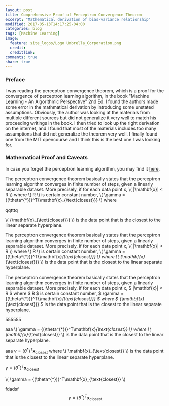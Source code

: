 ```yaml
---
layout: post
title: Comprehensive Proof of Perceptron Convergence Theorem
excerpt: "Mathematical derivation of bias-variance relationship"
modified: 2017-05-13T14:17:25-04:00
categories: blog
tags: [Machine Learning]
image:
  feature: site_logos/Logo Umbrella_Corporation.png
  credit: 
  creditlink: 
comments: true
share: true
---
```


### Preface

I was reading the perceptron convergence theorem, which is a proof for the convergence of perceptron learning algorithm, in the book "Machine Learning - An Algorithmic Perspective" 2nd Ed. I found the authors made some error in the mathmatical derivation by introducing some unstated assumptions. Obviously, the author was looking at the materials from multiple different sources but did not generalize it very well to match his proceeding writings in the book. I then tried to look up the right derivation on the internet, and I found that most of the materials includes too many assumptions that did not generalize the theorem very well. I finally found one from the MIT opencourse and I think this is the best one I was looking for.

### Mathematical Proof and Caveats

In case you forget the perceptron learning algorithm, you may find it [here](/downloads/blog/2017-05-15-Perceptron-Convergence-Theorem/perceptron_learning_algorithm.pdf).

The perceptron convergence theorem basically states that the perceptron learning algorithm converges in finite number of steps, given a linearly separable dataset. More precisely, if for each data point x, \\( \|\mathbf{x}\| < R \\) where \\( R \\) is certain constant number, \\( \gamma = {(\theta^{*})}^T{\mathbf{x}_{\text{closest}}} \\) where 

qqtttq

\\( {\mathbf{x}_{\text{closest}}} \\) is the data point that is the closest to the linear separate hyperplane. 




The perceptron convergence theorem basically states that the perceptron learning algorithm converges in finite number of steps, given a linearly separable dataset. More precisely, if for each data point x, \\( \|\mathbf{x}\| < R \\) where \\( R \\) is certain constant number, \\( \gamma = {(\theta^{*})}^T{\mathbf{x}_{\text{closest}}} \\) where \\( {\mathbf{x}_{\text{closest}}} \\) is the data point that is the closest to the linear separate hyperplane. 


The perceptron convergence theorem basically states that the perceptron learning algorithm converges in finite number of steps, given a linearly separable dataset. More precisely, if for each data point x, $ \|\mathbf{x}\| < R $ where $ R $ is certain constant number, $ \gamma = {(\theta^{*})}^T{\mathbf{x}_{\text{closest}}} $ where $ {\mathbf{x}_{\text{closest}}} $ is the data point that is the closest to the linear separate hyperplane. 

555555


aaa \\( \gamma = {(\theta^{*})}^T\mathbf{x}_{\text{closest}} \\) where \\( \mathbf{x}_{\text{closest}} \\) is the data point that is the closest to the linear separate hyperplane. 

aaa $\gamma = {(\theta^{*})}^T\mathbf{x}_{\text{closest}}$ where \\( \mathbf{x}_{\text{closest}} \\) is the data point that is the closest to the linear separate hyperplane. 

$\gamma = {(\theta^{*})}^T\mathbf{x}_{\text{closest}}$

\\( \gamma = {(\theta^{*})}^T\mathbf{x}_{\text{closest}} \\)

fdadsf $$\gamma = {(\theta^{*})}^T\mathbf{x}_{\text{closest}}$$